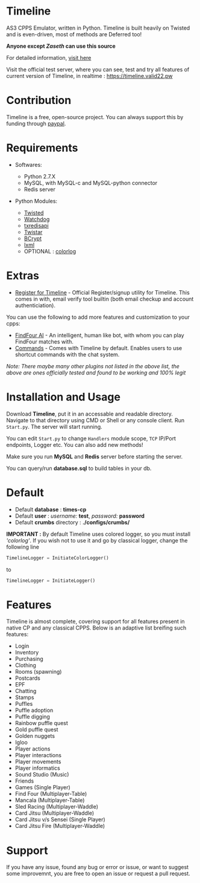 # Timeline
AS3 CPPS Emulator, written in Python.
Timeline is built heavily on Twisted and is even-driven, most of methods are Deferred too!

**Anyone except _Zaseth_ can use this source**

For detailed information, [visit here](https://aureus.pw/topic/1619-timeline-stable-as3-cpps-server/)

Visit the official test server, where you can see, test and try all features of current version of Timeline, in realtime : https://timeline.valid22.pw

# Contribution
Timeline is a free, open-source project. You can always support this by funding through [paypal](https://www.paypal.me/valid22).

# Requirements
* Softwares:
  - Python 2.7.X
  - MySQL, with MySQL-c and MySQL-python connector
  - Redis server

* Python Modules: 
  - [Twisted](https://twistedmatrix.com)
  - [Watchdog](http://pythonhosted.org/watchdog/)
  - [txredisapi](https://github.com/fiorix/txredisapi)
  - [Twistar](http://findingscience.com/twistar/)
  - [BCrypt](https://pypi.python.org/pypi/bcrypt/)
  - [lxml](http://lxml.de/installation.html)
  - OPTIONAL : [colorlog](https://github.com/borntyping/python-colorlog)
  
# Extras
- [Register for Timeline](https://github.com/Times-0/Register/) - Official Register/signup utility for Timeline. This comes in with, email verify tool builtin (both email checkup and account authenticiation).

You can use the following to add more features and customization to your cpps:
  - [FindFour AI](https://github.com/Times-0/Timeline-FindFourAI/) - An intelligent, human like bot, with whom you can play FindFour matches with.
  - [Commands](https://github.com/Times-0/Timeline/blob/master/Timeline/Plugins/Commands) - Comes with Timeline by default. Enables users to use shortcut commands with the chat system.
  
*Note: There maybe many other plugins not listed in the above list, the above are ones officially tested and found to be working and 100% legit*

# Installation and Usage
Download **Timeline**, put it in an accessable and readable directory. Navigate to that directory using CMD or Shell or any console client. Run `Start.py`. The server will start running.

You can edit `Start.py` to change `Handlers` module scope, `TCP` IP/Port endpoints, Logger etc. You can also add new methods!

Make sure you run **MySQL** and **Redis** server before starting the server.

You can query/run **database.sql** to build tables in your db.

# Default
* Default **database**          : **times-cp**
* Default **user**              : *username:* **test**, *password:* **password**
* Default **crumbs** directory  : **./configs/crumbs/**

**IMPORTANT :** 
    By default Timeline uses colored logger, so you must install _'colorlog'_. If you wish not to use it and go by classical logger, change the following line
```py
TimelineLogger = InitiateColorLogger()
```
to
```py
TimelineLogger = InitiateLogger()
```

# Features
Timeline is almost complete, covering support for all features present in native CP and any classical CPPS. Below is an adaptive list breifing such features:
- Login
- Inventory
- Purchasing
- Clothing
- Rooms (spawning)
- Postcards
- EPF
- Chatting
- Stamps
- Puffles
- Puffle adoption
- Puffle digging
- Rainbow puffle quest
- Gold puffle quest
- Golden nuggets
- Igloo
- Player actions
- Player interactions
- Player movements
- Player informatics
- Sound Studio (Music)
- Friends
- Games (Single Player)
- Find Four (Multiplayer-Table)
- Mancala (Multiplayer-Table)
- Sled Racing (Multiplayer-Waddle)
- Card Jitsu (Multiplayer-Waddle)
- Card Jitsu v/s Sensei (Single Player)
- Card Jitsu Fire (Multiplayer-Waddle)

# Support
If you have any issue, found any bug or error or issue, or want to suggest some improvemnt, you are free to open an issue or request a pull request.
